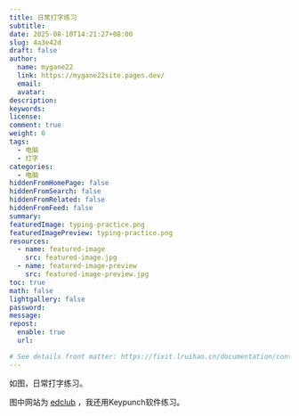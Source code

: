 ```yaml
---
title: 日常打字练习
subtitle:
date: 2025-08-10T14:21:27+08:00
slug: 4a3e42d
draft: false
author:
  name: mygane22
  link: https://mygane22site.pages.dev/
  email:
  avatar:
description:
keywords:
license:
comment: true
weight: 0
tags:
  - 电脑
  - 打字
categories:
  - 电脑
hiddenFromHomePage: false
hiddenFromSearch: false
hiddenFromRelated: false
hiddenFromFeed: false
summary:
featuredImage: typing-practice.png
featuredImagePreview: typing-practice.png
resources:
  - name: featured-image
    src: featured-image.jpg
  - name: featured-image-preview
    src: featured-image-preview.jpg
toc: true
math: false
lightgallery: false
password:
message:
repost:
  enable: true
  url:

# See details front matter: https://fixit.lruihao.cn/documentation/content-management/introduction/#front-matter
---
```

如图，日常打字练习。

<!--more-->
图中网站为 [edclub](https://www.edclub.com) ，我还用Keypunch软件练习。
